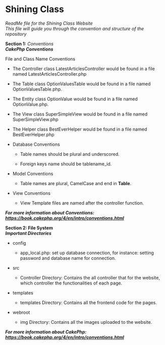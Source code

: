 # **Shining Class**
*ReadMe file for the Shining Class Website*<br/>
*This file will guide you through the convention and structure of the repository*

**Section 1:** _Conventions_<br/>
***CakePhp Conventions***

File and Class Name Conventions
  - The Controller class LatestArticlesController would be found in a file named LatestArticlesController.php 

  - The Table class OptionValuesTable would be found in a file named OptionValuesTable.php.

  - The Entity class OptionValue would be found in a file named OptionValue.php.

  - The View class SuperSimpleView would be found in a file named SuperSimpleView.php

  - The Helper class BestEverHelper would be found in a file named BestEverHelper.php

    
- Database Conventions
  
   - Table names should be plural and underscored.
     
    - Foreign keys name should be tablename_id.
    
    
- Model Conventions 
  - Table names are plural, CamelCase and end in **Table**.
    
    
- View Conventions 
  - View Template files are named after the controller function.

***For more information about Conventions: https://book.cakephp.org/4/en/intro/conventions.html***

**Section 2: File System**</br>
***Important Directories***
- config 
  - app_local.php: set up database connection, for instance: setting password and database name for connection.
    
- src
  - Controller Directory: Contains the all controller that for the website, which controller the functionalities of each page.
    

- templates
  - templates Directory: Contains all the frontend code for the pages. 
    
    
- webroot 
  - img Directory: Contains all the images uploaded to the website.

***For more information about CakePhp: https://book.cakephp.org/4/en/intro/conventions.html***
